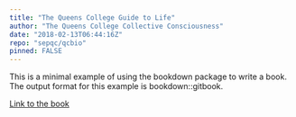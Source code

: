 ```yaml
---
title: "The Queens College Guide to Life"
author: "The Queens College Collective Consciousness"
date: "2018-02-13T06:44:16Z"
repo: "sepqc/qcbio"
pinned: FALSE
---
```


This is a minimal example of using the bookdown package to write a book. The output format for this example is bookdown::gitbook.

[Link to the book](https://bookdown.org/open/queens-college-small-bio-guide/)

